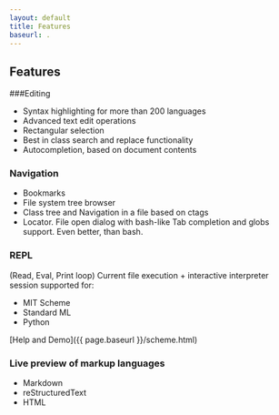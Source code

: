 ```yaml
---
layout: default
title: Features
baseurl: .
---
```



## Features

###Editing
 * Syntax highlighting for more than 200 languages
 * Advanced text edit operations
 * Rectangular selection
 * Best in class search and replace functionality
 * Autocompletion, based on document contents

### Navigation
 * Bookmarks
 * File system tree browser
 * Class tree and Navigation in a file based on ctags
 * Locator. File open dialog with bash-like Tab completion and globs support. Even better, than bash.

### REPL
(Read, Eval, Print loop)
Current file execution + interactive interpreter session supported for:

 * MIT Scheme
 * Standard ML
 * Python


[Help and Demo]({{ page.baseurl }}/scheme.html)

### Live preview of markup languages
 * Markdown
 * reStructuredText
 * HTML
